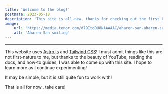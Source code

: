 ```yaml
---
title: 'Welcome to the blog!'
postDate: 2023-05-18
description: 'This site is all-new, thanks for checking out the first blog post!'
image:
    url: 'https://media.tenor.com/d79ItoDU8NAAAAAC/aharen-san-aharen-san-anime.gif' 
    alt: 'Aharen-San smiling'
---
```

____________________________________________________________________________________________
This website uses <a href="https://astro.build" title="Astro.js">Astro.js</a> and <a href="https://tailwindcss.com" title="TailwindCSS">Tailwind CSS</a>!
I must admit things like this are not first-nature to me, but thanks to the beauty of YouTube, reading the docs, and how-to guides, I was able to come up with this site. I hope to learn more as I continue experimenting!

It may be simple, but it is still quite fun to work with!

That is all for now.. take care!